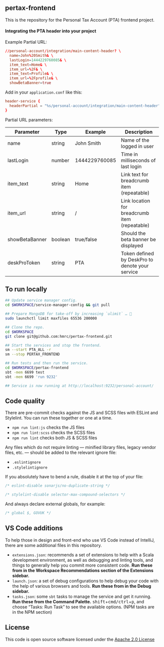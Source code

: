 ## pertax-frontend

This is the repository for the Personal Tax Account (PTA) frontend project.

#### Integrating the PTA header into your project

Example Partial URL:
```conf
//personal-account/integration/main-content-header? \
  name=John%20Smith& \
  lastLogin=1444229760085& \
  item_text=Home& \
  item_url=%2F& \
  item_text=Profile& \
  item_url=%2Fprofile& \
  showBetaBanner=true
```

Add in your `application.conf` like this:
```conf
header-service {
  headerPartial = "%s/personal-account/integration/main-content-header"
}
```

Partial URL parameters:

| Parameter      | Type    | Example       | Description                                     |
|----------------|---------|---------------|-------------------------------------------------|
| name           | string  | John Smith    | Name of the logged in user                      |
| lastLogin      | number  | 1444229760085 | Time in milliseconds of last login              |
| item_text      | string  | Home          | Link text for breadcrumb item (repeatable)      |
| item_url       | string  | /             | Link location for breadcrumb item (repeatable)  |
| showBetaBanner | boolean | true/false    | Should the beta banner be displayed             |
| deskProToken   | string  | PTA           | Token defined by DeskPro to denote your service |

## To run locally

```sh
## Update service manager config.
cd $WORKSPACE/service-manager-config && git pull

## Prepare MongoDB for take-off by increasing `ulimit` … 🚀
sudo launchctl limit maxfiles 65536 200000

## Clone the repo.
cd $WORKSPACE
git clone git@github.com:hmrc/pertax-frontend.git

## Start the services and stop the frontend.
sm --start PTA_ALL -r
sm --stop PERTAX_FRONTEND

## Run tests and then run the service.
cd $WORKSPACE/pertax-frontend
sbt -mem 6699 test
sbt -mem 6699 'run 9232'

## Service is now running at http://localhost:9232/personal-account/
```

## Code quality

There are pre-commit checks against the JS and SCSS files with ESLint and Stylelint. You can run these together or one at a time.
- `npm run lint:js` checks the JS files
- `npm run lint:scss` checks the SCSS files
- `npm run lint` checks both JS & SCSS files

Any files which do not require linting — minified library files, legacy vendor files, etc. — should be added to the relevant ignore file:
- `.eslintignore`
- `.stylelintignore`

If you absolutely have to bend a rule, disable it at the top of your file:
```js
/* eslint-disable sonarjs/no-duplicate-string */
```

```scss
/* stylelint-disable selector-max-compound-selectors */
```

And always declare external globals, for example:
```js
/* global $, GOVUK */
```

## VS Code additions

To help those in design and front-end who use VS Code instead of IntelliJ, there are some additional files in this repository.

- `extensions.json`: recommends a set of extensions to help with a Scala development environment, as well as debugging and linting tools, and things to generally help you commit more consistent code.
  **Run these from in the Workspace Recommendations section of the Extensions sidebar.**
- `launch.json`: a set of debug configurations to help debug your code with the help of various browsers and tools.
  **Run these from in the Debug sidebar.**
- `tasks.json`: some `sbt` tasks to manage the service and get it running.
  **Run these from the Command Palette.** <kbd>shift</kbd>+<kbd>cmd/ctrl</kbd>+<kbd>p</kbd>, and choose “Tasks: Run Task” to see the available options. (NPM tasks are in the NPM section)

## License

This code is open source software licensed under the [Apache 2.0 License]("http://www.apache.org/licenses/LICENSE-2.0.html")
